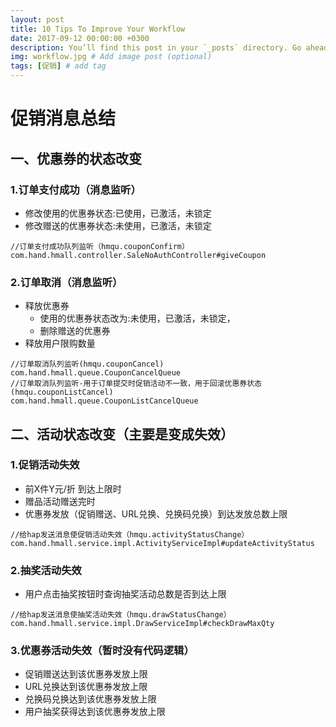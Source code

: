 ```yaml
---
layout: post
title: 10 Tips To Improve Your Workflow
date: 2017-09-12 00:00:00 +0300
description: You’ll find this post in your `_posts` directory. Go ahead and edit it and re-build the site to see your changes. # Add post description (optional)
img: workflow.jpg # Add image post (optional)
tags: [促销] # add tag
---
```

# 促销消息总结
## 一、优惠券的状态改变
### 1.订单支付成功（消息监听）
- 修改使用的优惠券状态:已使用，已激活，未锁定
- 修改赠送的优惠券状态:未使用，已激活，未锁定
```
//订单支付成功队列监听（hmqu.couponConfirm）
com.hand.hmall.controller.SaleNoAuthController#giveCoupon
```
### 2.订单取消（消息监听）
- 释放优惠券
    - 使用的优惠券状态改为:未使用，已激活，未锁定，
    - 删除赠送的优惠券
- 释放用户限购数量

```
//订单取消队列监听(hmqu.couponCancel)
com.hand.hmall.queue.CouponCancelQueue
//订单取消队列监听-用于订单提交时促销活动不一致，用于回滚优惠券状态(hmqu.couponListCancel)
com.hand.hmall.queue.CouponListCancelQueue
```

## 二、活动状态改变（主要是变成失效）
### 1.促销活动失效
- 前X件Y元/折 到达上限时
- 赠品活动赠送完时
- 优惠券发放（促销赠送、URL兑换、兑换码兑换）到达发放总数上限

```
//给hap发送消息使促销活动失效（hmqu.activityStatusChange）
com.hand.hmall.service.impl.ActivityServiceImpl#updateActivityStatus
```
### 2.抽奖活动失效
- 用户点击抽奖按钮时查询抽奖活动总数是否到达上限
```
//给hap发送消息使抽奖活动失效（hmqu.drawStatusChange）
com.hand.hmall.service.impl.DrawServiceImpl#checkDrawMaxQty
```

### 3.优惠券活动失效（暂时没有代码逻辑）
- 促销赠送达到该优惠券发放上限
- URL兑换达到该优惠券发放上限
- 兑换码兑换达到该优惠券发放上限
- 用户抽奖获得达到该优惠券发放上限
